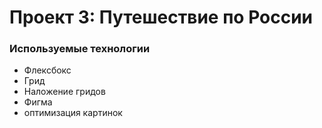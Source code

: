 # Проект 3: Путешествие по России

### Используемые технологии
* Флексбокс
* Грид
* Наложение гридов
*	Фигма
* оптимизация картинок
